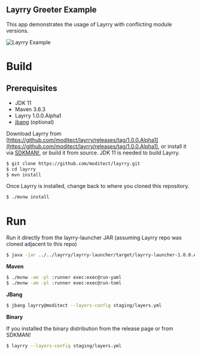 Layrry Greeter Example
---

This app demonstrates the usage of Layrry with conflicting module versions.

![Layrry Example](images/greeter.png)

# Build

## Prerequisites

- JDK 11
- Maven 3.6.3
- Layrry 1.0.0.Alpha1
- [jbang](https://github.com/jbangdev/jbang) (optional)

Download Layrry from [https://github.com/moditect/layrry/releases/tag/1.0.0.Alpha1](https://github.com/moditect/layrry/releases/tag/1.0.0.Alpha1), or install it via
[SDKMAN!](https://sdkmain.io), or build it from source.
JDK 11 is needed to build Layrry.

```sh
$ git clone https://github.com/moditect/layrry.git
$ cd layrry
$ mvn install
```

Once Layrry is installed, change back to where you cloned this repository.

```sh
$ ./mvnw install
```

# Run

Run it directly from the layrry-launcher JAR (assuming Layrry repo was cloned adjacent to this repo)

```sh
$ java -jar ../../layrry/layrry-launcher/target/layrry-launcher-1.0.0.Alpha1-all.jar --layers-config staging/layers.yml
```

**Maven**

```sh
$ ./mvnw -am -pl :runner exec:exec@run-yaml
$ ./mvnw -am -pl :runner exec:exec@run-toml
```

**JBang**

```sh
$ jbang layrry@moditect --layers-config staging/layers.yml
```

**Binary**

If you installed the binary distribution from the release page or from SDKMAN!

```sh
$ layrry --layers-config staging/layers.yml
```